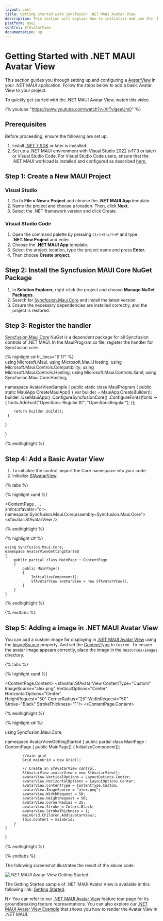 ```yaml
---
layout: post
title: Getting Started with Syncfusion .NET MAUI Avatar View
description: This section will explain how to initialize and use the .NET MAUI Avatar View control in simple way.
platform: maui
control: SfAvatarView
documentation: ug
---
```


# Getting Started with .NET MAUI Avatar View

This section guides you through setting up and configuring a [AvatarView](https://help.syncfusion.com/cr/maui/Syncfusion.Maui.Core.SfAvatarView.html?tabs=tabid-1) in your .NET MAUI application. Follow the steps below to add a basic Avatar View to your project.

To quickly get started with the .NET MAUI Avatar View, watch this video.

{% youtube "https://www.youtube.com/watch?v=XrTvIgeeUm0" %}

## Prerequisites

Before proceeding, ensure the following are set up:
1. Install [.NET 7 SDK](https://dotnet.microsoft.com/en-us/download/dotnet/7.0) or later is installed.
1. Set up a .NET MAUI environment with Visual Studio 2022 (v17.3 or later) or Visual Studio Code. For Visual Studio Code users, ensure that the .NET MAUI workload is installed and configured as described [here.](https://learn.microsoft.com/en-us/dotnet/maui/get-started/installation?view=net-maui-8.0&tabs=visual-studio-code)

## Step 1: Create a New MAUI Project

### Visual Studio

1. Go to **File > New > Project** and choose the **.NET MAUI App** template.
2. Name the project and choose a location. Then, click **Next.**
3. Select the .NET framework version and click Create.

### Visual Studio Code

1. Open the command palette by pressing `Ctrl+Shift+P` and type **.NET:New Project** and enter.
2. Choose the **.NET MAUI App** template.
3. Select the project location, type the project name and press **Enter.**
4. Then choose **Create project.**

## Step 2: Install the Syncfusion MAUI Core NuGet Package

1.  In **Solution Explorer,** right-click the project and choose **Manage NuGet Packages.**
2.  Search for [Syncfusion.Maui.Core](https://www.nuget.org/packages/Syncfusion.Maui.Core/) and install the latest version.
3.  Ensure the necessary dependencies are installed correctly, and the project is restored.

## Step 3: Register the handler

[Syncfusion.Maui.Core](https://www.nuget.org/packages/Syncfusion.Maui.Core/) NuGet is a dependent package for all Syncfusion controls of .NET MAUI. In the MauiProgram.cs file, register the handler for Syncfusion core.

{% highlight c# hl_lines="6 17" %}   
using Microsoft.Maui;
using Microsoft.Maui.Hosting;
using Microsoft.Maui.Controls.Compatibility;
using Microsoft.Maui.Controls.Hosting;
using Microsoft.Maui.Controls.Xaml;
using Syncfusion.Maui.Core.Hosting;

namespace AvatarViewSample
{
  public static class MauiProgram
  {
	public static MauiApp CreateMauiApp()
	{
		var builder = MauiApp.CreateBuilder();
		builder
		.UseMauiApp<App>()
		.ConfigureSyncfusionCore()
		.ConfigureFonts(fonts =>
		{
			fonts.AddFont("OpenSans-Regular.ttf", "OpenSansRegular");
		});

		return builder.Build();
	 }
   
  }

}     

{% endhighlight %}


## Step 4: Add a Basic Avatar View

1. To initialize the control, import the Core namespace into your code.
1. Initialize [SfAvatarView](https://help.syncfusion.com/cr/maui/Syncfusion.Maui.Core.SfAvatarView.html?tabs=tabid-1).

{% tabs %}

{% highlight xaml %}

<ContentPage
    . . .    
    xmlns:sfavatar="clr-namespace:Syncfusion.Maui.Core;assembly=Syncfusion.Maui.Core">
    <Grid>
        <sfavatar:SfAvatarView />
    </Grid>
</ContentPage>

{% endhighlight %}

{% highlight c# %}

    using Syncfusion.Maui.Core;
    namespace AvatarViewGettingStarted
    {
        public partial class MainPage : ContentPage
        {
            public MainPage()
            {
                InitializeComponent();           
                SfAvatarView avatarView = new SfAvatarView();
            }
        }   
    }

{% endhighlight %}

{% endtabs %}

## Step 5: Adding a image in .NET MAUI Avatar View

You can add a custom image for displaying in [.NET MAUI Avatar View](https://help.syncfusion.com/cr/maui/Syncfusion.Maui.Core.SfAvatarView.html?tabs=tabid-1) using the [ImageSource](https://help.syncfusion.com/cr/maui/Syncfusion.Maui.Core.SfAvatarView.html#Syncfusion_Maui_Core_SfAvatarView_ImageSource) property. And set the [ContentType](https://help.syncfusion.com/cr/maui/Syncfusion.Maui.Core.SfAvatarView.html#Syncfusion_Maui_Core_SfAvatarView_ContentType) to `Custom.` To ensure the avatar image appears correctly, place the image in the `Resources/Images` directory.

{% tabs %}

{% highlight xaml %}

<ContentPage.Content>
<Grid>
    <sfavatar:SfAvatarView ContentType="Custom"
                           ImageSource="alex.png"
                           VerticalOptions="Center"
                           HorizontalOptions="Center"   
                           HeightRequest="50"
                           CornerRadius="25"
                           WidthRequest="50" 
                           Stroke="Black"
                           StrokeThickness="1"/>
</Grid>
</ContentPage.Content>

{% endhighlight %}

{% highlight c# %}

using Syncfusion.Maui.Core;

namespace AvatarViewGettingStarted
{
    public partial class MainPage : ContentPage
    {
        public MainPage()
        {
            InitializeComponent();
            
	        //main grid
            Grid mainGrid = new Grid();

            // Create an SfAvatarView control.
            SfAvatarView avatarView = new SfAvatarView();
            avatarView.VerticalOptions = LayoutOptions.Center;
            avatarView.HorizontalOptions = LayoutOptions.Center;
            avatarView.ContentType = ContentType.Custom;
            avatarView.ImageSource = "alex.png";
            avatarView.WidthRequest = 50;
            avatarView.HeightRequest = 50;
            avatarView.CornerRadius = 25;
            avatarView.Stroke = Colors.Black;
            avatarView.StrokeThickness = 1;
            mainGrid.Children.Add(avatarView);
            this.Content = mainGrid;
        }
    }
}
 
{% endhighlight %}

{% endtabs %}

The following screenshot illustrates the result of the above code.

![.NET MAUI Avatar View Getting Started](GettingStarted_Images/Getting_Started_Sample.png) 

The Getting Started sample of .NET MAUI Avatar View is available in this following link: [Getting Started](https://github.com/SyncfusionExamples/maui-avatarview-samples). 

N> You can refer to our [.NET MAUI Avatar View](https://www.syncfusion.com/maui-controls/maui-avatarview) feature tour page for its groundbreaking feature representations. You can also explore our [.NET MAUI Avatar View Example](https://github.com/syncfusion/maui-demos/tree/master/MAUI/AvatarView) that shows you how to render the Avatar View in .NET MAUI.